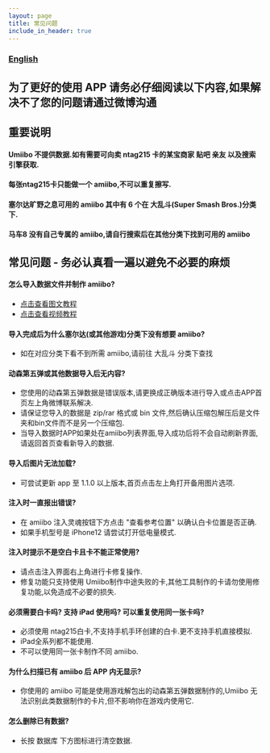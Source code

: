 ```yaml
---
layout: page
title: 常见问题
include_in_header: true
---
```

### [English](https://medium.com/@wzqwzq666/how-to-make-amiibo-with-iphone-in-2022-f0aca6d96b91)

## 为了更好的使用 APP 请务必仔细阅读以下内容,如果解决不了您的问题请通过微博沟通
## 重要说明
#### Umiibo 不提供数据.如有需要可向卖 ntag215 卡的某宝商家 贴吧 亲友 以及搜索引擎获取.
#### 每张ntag215卡只能做一个 amiibo,不可以重复擦写.
#### 塞尔达旷野之息可用的 amiibo 其中有 6 个在 大乱斗(Super Smash Bros.)分类下.
#### 马车8 没有自己专属的 amiibo,请自行搜索后在其他分类下找到可用的 amiibo

## 常见问题 - 务必认真看一遍以避免不必要的麻烦
#### 怎么导入数据文件并制作 amiibo?

- [点击查看图文教程](https://www.bilibili.com/read/cv14944601)
- [点击查看视频教程](https://www.bilibili.com/video/BV1vg411N7j5)

#### 导入完成后为什么塞尔达(或其他游戏)分类下没有想要 amiibo?

- 如在对应分类下看不到所需 amiibo,请前往 大乱斗 分类下查找

#### 动森第五弹或其他数据导入后无内容?
- 您使用的动森第五弹数据是错误版本,请更换成正确版本进行导入或点击APP首页左上角微博联系解决.
- 请保证您导入的数据是 zip/rar 格式或 bin 文件,然后确认压缩包解压后是文件夹和bin文件而不是另一个压缩包.
- 当导入数据时APP如果处在amiibo列表界面,导入成功后将不会自动刷新界面,请返回首页查看新导入的数据.

#### 导入后图片无法加载?
- 可尝试更新 app 至 1.1.0 以上版本,首页点击左上角打开备用图片选项.

#### 注入时一直报出错误?
- 在 amiibo 注入灵魂按钮下方点击 "查看参考位置" 以确认白卡位置是否正确.
- 如果手机型号是 iPhone12 请尝试打开低电量模式.

#### 注入时提示不是空白卡且卡不能正常使用?
- 请点击注入界面右上角进行卡修复操作.
- 修复功能只支持使用 Umiibo制作中途失败的卡,其他工具制作的卡请勿使用修复功能,以免造成不必要的损失.

#### 必须需要白卡吗? 支持 iPad 使用吗? 可以重复使用同一张卡吗?
- 必须使用 ntag215白卡,不支持手机手环创建的白卡.更不支持手机直接模拟.
- iPad全系列都不能使用.
- 不可以使用同一张卡制作不同 amiibo.

#### 为什么扫描已有 amiibo 后 APP 内无显示?
- 你使用的 amiibo 可能是使用游戏解包出的动森第五弹数据制作的,Umiibo 无法识别此类数据制作的卡片,但不影响你在游戏内使用它.

#### 怎么删除已有数据?
- 长按 数据库 下方图标进行清空数据.
